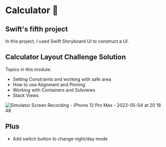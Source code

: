 # Calculator 🥇

## Swift's fifth project 

In this project, I used Swift Storyboard UI to construct a UI.

## Calculator Layout Challenge Solution


 Topics in this module:
* Setting Constraints and working with safe area
* How to use Alignment and Pinning
* Working with Containers and Subviews
* Stack Views




![Simulator Screen Recording - iPhone 12 Pro Max - 2022-05-04 at 20 18 48](https://user-images.githubusercontent.com/46974068/166840650-0c92bc34-9aa5-4442-a4b6-7bb8b9e70abf.gif)


## Plus 

 * Add switch button to change night/day mode




